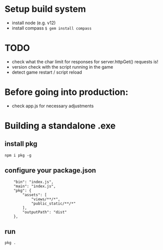 # Setup build system
- install node (e.g. v12)
- install compass `$ gem install compass`



# TODO
* check what the char limit for responses for server.httpGet() requests is!
* version check with the script running in the game
* detect game restart / script reload

# Before going into production:
* check app.js for necessary adjustments

# Building a standalone .exe
## install pkg
`npm i pkg -g`
## configure your package.json
```
    "bin": "index.js",
    "main": "index.js",
    "pkg": {
        "assets": [
            "views/**/*",
            "public_static/**/*"
        ],
        "outputPath": "dist"
    },
```
## run
`pkg .`